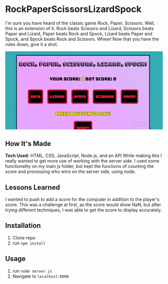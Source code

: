 # RockPaperScissorsLizardSpock
I'm sure you have heard of the classic game Rock, Paper, Scissors. Well, this is an extension of it. Rock beats Scissors and Lizard, Scissors beats Paper and Lizard, Paper beats Rock and Spock, Lizard beats Paper and Spock, and Spock beats Rock and Scissors. Whew! Now that you have the rules down, give it a shot.

![screenshot](images/screenshot.png)

## How It's Made
**Tech Used:** HTML, CSS, JavaScript, Node js, and an API
While making this I really wanted to get more use of working with the server side. I used some functionality on my main js folder, but kept the functions of counting the score and processing who wins on the server side, using node.

## Lessons Learned
I wanted to push to add a score for the computer in addition to the player's score. This was a challenge at first, as the score would show NaN, but after trying different techniques, I was able to get the score to display accurately.

## Installation

1. Clone repo
2. run `npm install`

## Usage

1. run `node server.js`
2. Navigate to `localhost:8000`
